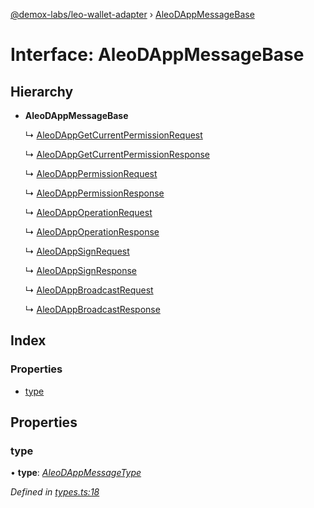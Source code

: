 [@demox-labs/leo-wallet-adapter](../README.md) › [AleoDAppMessageBase](aleodappmessagebase.md)

# Interface: AleoDAppMessageBase

## Hierarchy

* **AleoDAppMessageBase**

  ↳ [AleoDAppGetCurrentPermissionRequest](aleodappgetcurrentpermissionrequest.md)

  ↳ [AleoDAppGetCurrentPermissionResponse](aleodappgetcurrentpermissionresponse.md)

  ↳ [AleoDAppPermissionRequest](aleodapppermissionrequest.md)

  ↳ [AleoDAppPermissionResponse](aleodapppermissionresponse.md)

  ↳ [AleoDAppOperationRequest](aleodappoperationrequest.md)

  ↳ [AleoDAppOperationResponse](aleodappoperationresponse.md)

  ↳ [AleoDAppSignRequest](aleodappsignrequest.md)

  ↳ [AleoDAppSignResponse](aleodappsignresponse.md)

  ↳ [AleoDAppBroadcastRequest](aleodappbroadcastrequest.md)

  ↳ [AleoDAppBroadcastResponse](aleodappbroadcastresponse.md)

## Index

### Properties

* [type](aleodappmessagebase.md#type)

## Properties

###  type

• **type**: *[AleoDAppMessageType](../enums/aleodappmessagetype.md)*

*Defined in [types.ts:18](https://github.com/madfish-solutions/aleowallet-dapp/blob/0871fa5/src/types.ts#L18)*
